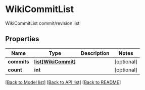 # WikiCommitList

WikiCommitList commit/revision list

## Properties
Name | Type | Description | Notes
------------ | ------------- | ------------- | -------------
**commits** | [**list[WikiCommit]**](WikiCommit.md) |  | [optional] 
**count** | **int** |  | [optional] 

[[Back to Model list]](../README.md#documentation-for-models) [[Back to API list]](../README.md#documentation-for-api-endpoints) [[Back to README]](../README.md)


